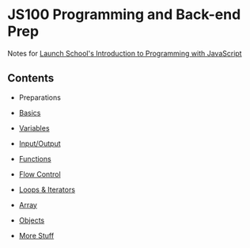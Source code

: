# JS100 Programming and Back-end Prep

Notes for [Launch School's Introduction to Programming with JavaScript](https://launchschool.com/books/javascript)

## Contents

- Preparations

- [Basics](./basics/notes.md)

- [Variables](./variables/notes.md)

- [Input/Output](./input-output/notes.md)

- [Functions](./functions/notes.md)

- [Flow Control](./flow-control/notes.md)

- [Loops & Iterators](./loops-iterators/notes.md)

- [Array](./arrays/notes.md)

- [Objects](./objects/notes.md)

- [More Stuff](./more-stuff/notes.md)

  

